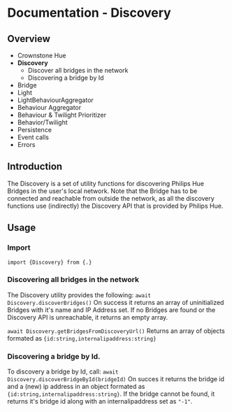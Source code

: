 # Documentation - Discovery
## Overview
 - Crownstone Hue  
 - **Discovery** 
	 - Discover all bridges in the network
	 - Discovering a bridge by Id
 - Bridge
 - Light 
 - LightBehaviourAggregator
 - Behaviour Aggregator 
 - Behaviour & Twilight Prioritizer 
 - Behavior/Twilight 
 - Persistence 
 - Event calls
 - Errors

## Introduction
The Discovery is a set of utility functions for discovering Philips Hue Bridges in the user's local network. Note that the Bridge has to be connected and reachable from outside the network, as all the discovery functions use (indirectly) the Discovery API that is provided by Philips Hue. 

## Usage
### Import
```import {Discovery} from {.}```
### Discovering all bridges in the network
The Discovery utility provides the following:
```await Discovery.discoverBridges()```
On success it returns an array of uninitialized Bridges with it's name and IP Address set.
If no Bridges are found or the Discovery API is unreachable, it returns an empty array. 

```await Discovery.getBridgesFromDiscoveryUrl()``` 
Returns an array of objects formated as ```{id:string,internalipaddress:string}``` 
### Discovering a bridge by Id.
To discovery a bridge by Id, call:
```await Discovery.discoverBridgeById(bridgeId)``` 
On succes it returns the bridge id and a (new) ip address in an object formated as ```{id:string,internalipaddress:string}```.
 If the bridge cannot be found, it returns it's bridge id along with an internalipaddress set as ```"-1"```.